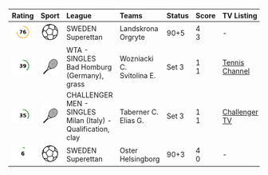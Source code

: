 | Rating                                                                                                                                 | Sport                                                                                                        | League                                                          | Teams                        | Status   | Score   | TV Listing                                                                               |
|:---------------------------------------------------------------------------------------------------------------------------------------|:-------------------------------------------------------------------------------------------------------------|:----------------------------------------------------------------|:-----------------------------|:---------|:--------|:-----------------------------------------------------------------------------------------|
| <img src="https://raw.githubusercontent.com/BlakeDuncan25/Donut-SVG-Ratings/bac4e4a278175106499642192132b1786a9aec38/76.svg" alt="76"> | <img src="https://raw.githubusercontent.com/BlakeDuncan25/Donut-SVG-Ratings/master/soccer.png" alt="Soccer"> | SWEDEN<br>Superettan                                            | Landskrona<br>Orgryte        | 90+5     | 4<br>3  | -                                                                                        |
| <img src="https://raw.githubusercontent.com/BlakeDuncan25/Donut-SVG-Ratings/bac4e4a278175106499642192132b1786a9aec38/39.svg" alt="39"> | <img src="https://raw.githubusercontent.com/BlakeDuncan25/Donut-SVG-Ratings/master/tennis.png" alt="Tennis"> | WTA - SINGLES<br>Bad Homburg (Germany), grass                   | Wozniacki C.<br>Svitolina E. | Set 3    | 1<br>1  | <a href="https://www.tennischannel.com/en-us/page/home">Tennis Channel</a>               |
| <img src="https://raw.githubusercontent.com/BlakeDuncan25/Donut-SVG-Ratings/bac4e4a278175106499642192132b1786a9aec38/35.svg" alt="35"> | <img src="https://raw.githubusercontent.com/BlakeDuncan25/Donut-SVG-Ratings/master/tennis.png" alt="Tennis"> | CHALLENGER MEN - SINGLES<br>Milan (Italy) - Qualification, clay | Taberner C.<br>Elias G.      | Set 3    | 1<br>1  | <a href="https://www.atptour.com/en/atp-challenger-tour/challenger-tv">Challenger TV</a> |
| <img src="https://raw.githubusercontent.com/BlakeDuncan25/Donut-SVG-Ratings/bac4e4a278175106499642192132b1786a9aec38/6.svg" alt="6">   | <img src="https://raw.githubusercontent.com/BlakeDuncan25/Donut-SVG-Ratings/master/soccer.png" alt="Soccer"> | SWEDEN<br>Superettan                                            | Oster<br>Helsingborg         | 90+3     | 4<br>0  | -                                                                                        |